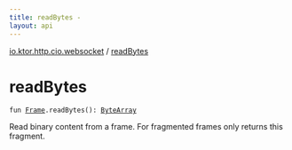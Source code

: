 ```yaml
---
title: readBytes - 
layout: api
---
```


<div class='api-docs-breadcrumbs'><a href="index.html">io.ktor.http.cio.websocket</a> / <a href="./read-bytes.html">readBytes</a></div>

# readBytes

<div class="signature"><code><span class="keyword">fun </span><a href="-frame/index.html"><span class="identifier">Frame</span></a><span class="symbol">.</span><span class="identifier">readBytes</span><span class="symbol">(</span><span class="symbol">)</span><span class="symbol">: </span><a href="https://kotlinlang.org/api/latest/jvm/stdlib/kotlin/-byte-array/index.html"><span class="identifier">ByteArray</span></a></code></div>

Read binary content from a frame. For fragmented frames only returns this fragment.

